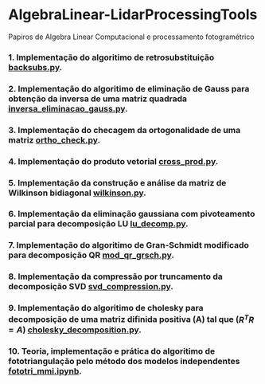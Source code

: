 # AlgebraLinear-LidarProcessingTools
Papiros de Algebra Linear Computacional e processamento fotogramétrico

### 1. Implementação do algoritimo de retrosubstituição [backsubs.py](https://github.com/HumbertoDiego/AlgebraLinear-LidarProcessingTools/blob/main/backsubs.py).
### 2. Implementação do algoritimo de eliminação de Gauss para obtenção da inversa de uma matriz quadrada [inversa_eliminacao_gauss.py](https://github.com/HumbertoDiego/AlgebraLinear-LidarProcessingTools/blob/main/inversa_eliminacao_gauss.py).
### 3. Implementação do checagem da ortogonalidade de uma matriz [ortho_check.py](https://github.com/HumbertoDiegoAlgebraLinear-LidarProcessingTools/blob/main/ortho_check.py).
### 4. Implementação do produto vetorial [cross_prod.py](https://github.com/HumbertoDiego/AlgebraLinear-LidarProcessingTools/blob/main/cross_prod.py).
### 5. Implementação da construção e análise da matriz de Wilkinson bidiagonal [wilkinson.py](https://github.com/HumbertoDiego/AlgebraLinear-LidarProcessingTools/blob/main/wilkinson.py).
### 6. Implementação da eliminação gaussiana com pivoteamento parcial para decomposição LU [lu_decomp.py](https://github.com/HumbertoDiego/AlgebraLinear-LidarProcessingTools/blob/main/lu_decomp.py).
### 7. Implementação do algoritimo de Gran-Schmidt modificado para decomposição QR [mod_qr_grsch.py](https://github.com/HumbertoDiego/AlgebraLinear-LidarProcessingTools/blob/main/mod_qr_grsch.py).
### 8. Implementação da compressão por truncamento da decomposição SVD [svd_compression.py](https://github.com/HumbertoDiego/AlgebraLinear-LidarProcessingTools/blob/main/svd_compression.py).
### 9. Implementação do algoritimo de cholesky para decomposição de uma matriz difinida positiva (A) tal que ($R^T R = A$) [cholesky_decomposition.py](https://github.com/HumbertoDiego/AlgebraLinear-LidarProcessingTools/blob/main/cholesky_decomposition.py).
### 10. Teoria, implementação e prática do algoritimo de fototriangulação pelo método dos modelos independentes [fototri_mmi.ipynb](https://github.com/HumbertoDiego/AlgebraLinear-LidarProcessingTools/blob/main/fototri_mmi.ipynb).